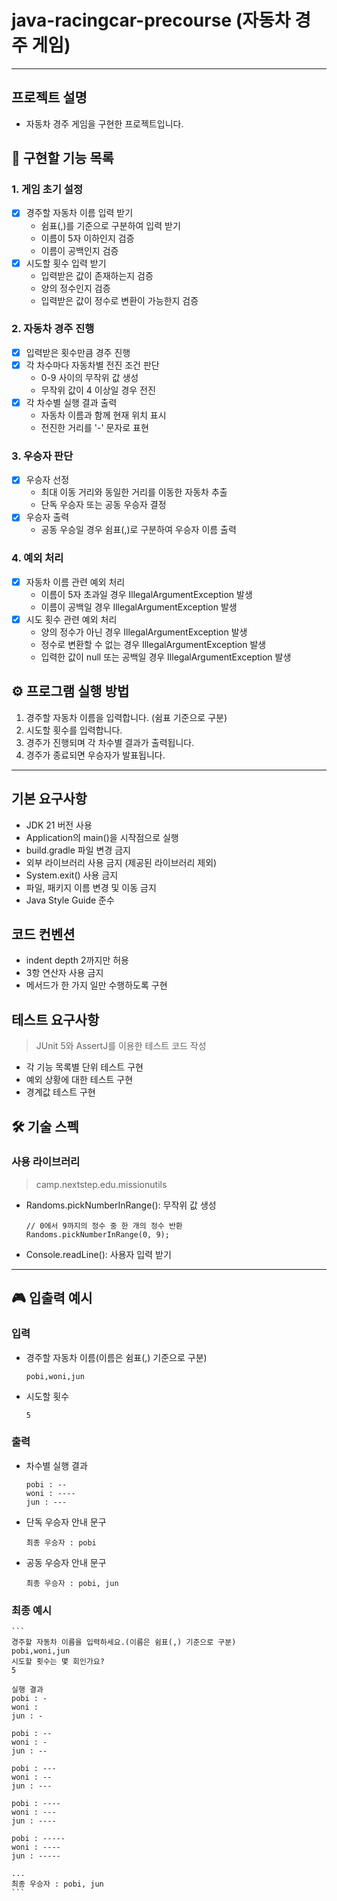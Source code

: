 # java-racingcar-precourse (자동차 경주 게임)

---
## 프로젝트 설명
- 자동차 경주 게임을 구현한 프로젝트입니다.

## 🎯 구현할 기능 목록

### 1. 게임 초기 설정
- [x] 경주할 자동차 이름 입력 받기
    - 쉼표(,)를 기준으로 구분하여 입력 받기
    - 이름이 5자 이하인지 검증
    - 이름이 공백인지 검증
- [x] 시도할 횟수 입력 받기
    - 입력받은 값이 존재하는지 검증
    - 양의 정수인지 검증
    - 입력받은 값이 정수로 변환이 가능한지 검증

### 2. 자동차 경주 진행
- [x] 입력받은 횟수만큼 경주 진행
- [x] 각 차수마다 자동차별 전진 조건 판단
    - 0-9 사이의 무작위 값 생성
    - 무작위 값이 4 이상일 경우 전진
- [x] 각 차수별 실행 결과 출력
    - 자동차 이름과 함께 현재 위치 표시
    - 전진한 거리를 '-' 문자로 표현

### 3. 우승자 판단
- [x] 우승자 선정
    - 최대 이동 거리와 동일한 거리를 이동한 자동차 추출
    - 단독 우승자 또는 공동 우승자 결정
- [x] 우승자 출력
    - 공동 우승일 경우 쉼표(,)로 구분하여 우승자 이름 출력

### 4. 예외 처리
- [x] 자동차 이름 관련 예외 처리
    - 이름이 5자 초과일 경우 IllegalArgumentException 발생
    - 이름이 공백일 경우 IllegalArgumentException 발생
- [x] 시도 횟수 관련 예외 처리
    - 양의 정수가 아닌 경우 IllegalArgumentException 발생
    - 정수로 변환할 수 없는 경우 IllegalArgumentException 발생
    - 입력한 값이 null 또는 공백일 경우 IllegalArgumentException 발생
  
## ⚙️ 프로그램 실행 방법
1. 경주할 자동차 이름을 입력합니다. (쉼표 기준으로 구분)
2. 시도할 횟수를 입력합니다.
3. 경주가 진행되며 각 차수별 결과가 출력됩니다.
4. 경주가 종료되면 우승자가 발표됩니다.

---

## 기본 요구사항

- JDK 21 버전 사용
- Application의 main()을 시작점으로 실행
- build.gradle 파일 변경 금지
- 외부 라이브러리 사용 금지 (제공된 라이브러리 제외)
- System.exit() 사용 금지
- 파일, 패키지 이름 변경 및 이동 금지
- Java Style Guide 준수

## 코드 컨벤션

- indent depth 2까지만 허용
- 3항 연산자 사용 금지
- 메서드가 한 가지 일만 수행하도록 구현

## 테스트 요구사항

> JUnit 5와 AssertJ를 이용한 테스트 코드 작성

- 각 기능 목록별 단위 테스트 구현
- 예외 상황에 대한 테스트 구현
- 경계값 테스트 구현



## 🛠 기술 스펙
### 사용 라이브러리

>camp.nextstep.edu.missionutils

- Randoms.pickNumberInRange(): 무작위 값 생성

    ```
    // 0에서 9까지의 정수 중 한 개의 정수 반환
    Randoms.pickNumberInRange(0, 9);
    ```

- Console.readLine(): 사용자 입력 받기

---

## 🎮 입출력 예시
### 입력
- 경주할 자동차 이름(이름은 쉼표(,) 기준으로 구분)
    ```
    pobi,woni,jun
    ```
- 시도할 횟수
    ```
    5
    ```
### 출력
- 차수별 실행 결과
    ```
    pobi : --
    woni : ----
    jun : ---
    ```
- 단독 우승자 안내 문구
    ```
    최종 우승자 : pobi
    ```
- 공동 우승자 안내 문구
    ```
    최종 우승자 : pobi, jun
    ```
### 최종 예시
    ```
    경주할 자동차 이름을 입력하세요.(이름은 쉼표(,) 기준으로 구분)
    pobi,woni,jun
    시도할 횟수는 몇 회인가요?
    5
    
    실행 결과
    pobi : -
    woni : 
    jun : -
    
    pobi : --
    woni : -
    jun : --
    
    pobi : ---
    woni : --
    jun : ---
    
    pobi : ----
    woni : ---
    jun : ----
    
    pobi : -----
    woni : ----
    jun : -----
    
    ...
    최종 우승자 : pobi, jun
    ```